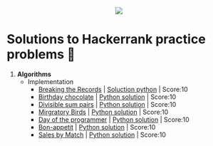 <p align="center"><a href="https://www.hackerrank.com/"><img src="https://i0.wp.com/gradsingames.com/wp-content/uploads/2016/05/856771_668224053197841_1943699009_o.png"></a></p>

# Solutions to Hackerrank practice problems :rocket:

1. **Algorithms**
    * Implementation
        * [Breaking the Records](https://www.hackerrank.com/challenges/breaking-best-and-worst-records/problem)  | [Soluction python](Algorithms/Implementation/E01%-%Breaking%the%Records.py) | Score:10
        * [Birthday chocolate](https://www.hackerrank.com/challenges/the-birthday-bar/problem)  | [Python solution](Algorithms/Implementation/E02%-%Birthday%chocolate.py) | Score:10
        * [Divisible sum pairs](https://www.hackerrank.com/challenges/divisible-sum-pairs/problem)  | [Python solution](Algorithms/Implementation/E03%-%Divisible%Sum%Pairs.py) | Score:10
        * [Mirgratory Birds](https://www.hackerrank.com/challenges/migratory-birds/problem)  | [Python solution](Algorithms/Implementation/E04%Migratory%Birds.py) | Score:10
        * [Day of the programmer](https://www.hackerrank.com/challenges/day-of-the-programmer/problem)  | [Python solution](Algorithms/Implementation/E05%Day%of%the%Programmer.py) | Score:10
        * [Bon-appetit](https://www.hackerrank.com/challenges/bon-appetit/problem)  | [Python solution](Algorithms/Implementation/E06_bon-appetit.py) | Score:10
        * [Sales by Match](https://www.hackerrank.com/challenges/sock-merchant/problem)  | [Python solution](Algorithms/Implementation/E07-Sales_by_Match.py) | Score:10